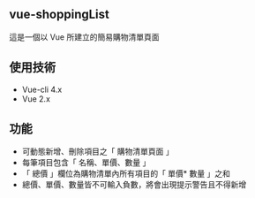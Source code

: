 ## vue-shoppingList

這是一個以 Vue 所建立的簡易購物清單頁面

## 使用技術
- Vue-cli 4.x
- Vue 2.x

## 功能

- 可動態新增、刪除項目之「 購物清單頁面 」
- 每筆項目包含「 名稱、單價、數量 」 
- 「 總價 」欄位為購物清單內所有項目的「 單價* 數量 」之和
- 總價、單價、數量皆不可輸入負數，將會出現提示警告且不得新增